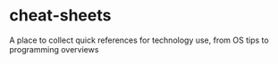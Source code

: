 # cheat-sheets
A place to collect quick references for technology use, from OS tips to programming overviews
